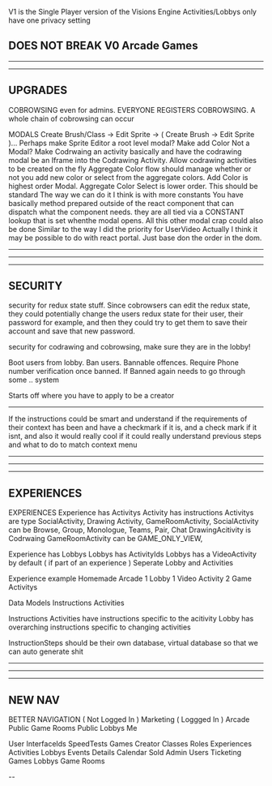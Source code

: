 V1 is the Single Player version of the Visions Engine
  Activities/Lobbys only have one privacy setting

DOES NOT BREAK V0 Arcade Games
--------------------------------------------------------------------------------------
--------------------------------------------------------------------------------------
--------------------------------------------------------------------------------------
UPGRADES
--------------------------------------------------------------------------------------

COBROWSING even for admins. EVERYONE REGISTERS COBROWSING. A whole chain of cobrowsing can occur

MODALS
  Create Brush/Class -> Edit Sprite -> ( Create Brush -> Edit Sprite )...
    Perhaps make Sprite Editor a root level modal?
  Make add Color Not a Modal?
  Make Codrwaing an activity basically and have the codrawing modal be an Iframe into the Codrawing Activity. Allow codrawing activities to be created on the fly
  Aggregate Color flow should manage whether or not you add new color or select from the aggregate colors. Add Color is highest order Modal. Aggregate Color Select is lower order. This should be standard
The way we can do it I think is with more constants
  You have basically method prepared outside of the react component that can dispatch what the component needs. they are all tied via a CONSTANT lookup that is set whenthe modal opens. All this other modal crap could also be done
Similar to the way I did the priority for UserVideo
Actually I think it may be possible to do with react portal. Just base don the order in the dom.

--------------------------------------------------------------------------------------
--------------------------------------------------------------------------------------
--------------------------------------------------------------------------------------
SECURITY
--------------------------------------------------------------------------------------

security for redux state stuff. Since cobrowsers can edit the redux state, they could potentially change the users redux state for their user, their password for example, and then they could try to get them to save their account and save that new password.

security for codrawing and cobrowsing, make sure they are in the lobby!

Boot users from lobby. Ban users. Bannable offences. Require Phone number verification once banned. If Banned again needs to go through some .. system

Starts off where you have to apply to be a creator

---

If the instructions could be smart and understand if the requirements of their context has been and have a checkmark if it is, and a check mark if it isnt, and also it would really cool if it could really understand previous steps and what to do to match context menu

--------------------------------------------------------------------------------------
--------------------------------------------------------------------------------------
--------------------------------------------------------------------------------------
EXPERIENCES
--------------------------------------------------------------------------------------

EXPERIENCES
  Experience has Activitys
    Activity has instructions
    Activitys are type SocialActivity, Drawing Activity, GameRoomActivity, 
      SocialActivity can be Browse, Group, Monologue, Teams, Pair, Chat
      DrawingAcitivity is Codrwaing
      GameRoomActivity can be GAME_ONLY_VIEW, 
      
  Experience has Lobbys
    Lobbys has ActivityIds
    Lobbys has a VideoActivity by default ( if part of an experience )
    Seperate Lobby and Activities

  Experience example
  Homemade Arcade
    1 Lobby
      1 Video Activity
      2 Game Activitys

Data Models
  Instructions
  Activities

Instructions
  Activities have instructions specific to the acitivity
  Lobby has overarching instructions specific to changing activities

InstructionSteps should be their own database, virtual database so that we can auto generate shit

--------------------------------------------------------------------------------------
--------------------------------------------------------------------------------------
--------------------------------------------------------------------------------------
NEW NAV
--------------------------------------------------------------------------------------

BETTER NAVIGATION
( Not Logged In )
  Marketing
( Loggged In )
  Arcade
  Public Game Rooms
  Public Lobbys
  Me

User
  InterfaceIds
  SpeedTests
  Games
Creator
  Classes
  Roles
  Experiences
    Activities
    Lobbys
Events
  Details
  Calendar
  Sold
Admin
  Users
  Ticketing
  Games
  Lobbys
  Game Rooms

--